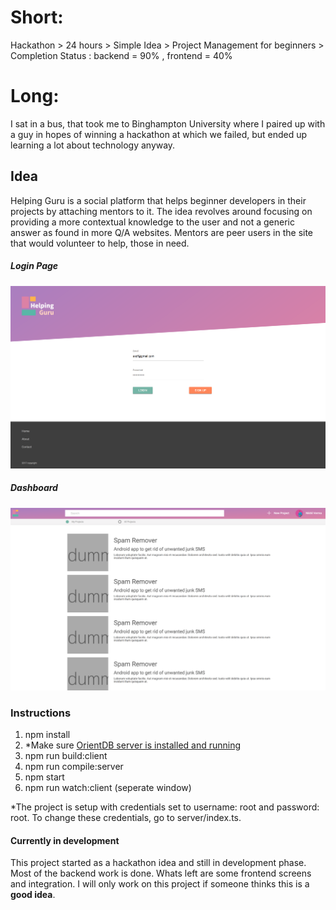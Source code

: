 # Short:
Hackathon > 24 hours > Simple Idea > Project Management for beginners > Completion Status : backend = 90% , frontend = 40%

# Long:
I sat in a bus, that took me to Binghampton University where I paired up with a guy in hopes of winning a hackathon at which we failed, but ended up learning a lot about technology anyway.

## Idea
Helping Guru is a social platform that helps beginner developers in their projects by attaching
mentors to it. The idea revolves around focusing on providing a more contextual knowledge to the user and not
a generic answer as found in more Q/A websites. Mentors are peer users in the site that would volunteer to help,
those in need.

##### Login Page

![Login Page](resource-development/login.png)

##### Dashboard

![Dashboard Page](resource-development/dashboard.png)

### Instructions
1. npm install
2. *Make sure [OrientDB server is installed and running](http://orientdb.com/docs/2.1/Tutorial-Run-the-server.html)
3. npm run build:client
4. npm run compile:server
5. npm start
6. npm run watch:client (seperate window)

*The project is setup with credentials set to username: root and password: root. To change these credentials, go to server/index.ts.

#### Currently in development
This project started as a hackathon idea and still in development phase. Most of the backend work is done. Whats left are some
frontend screens and integration. I will only work on this project if someone thinks this is a **good idea**.